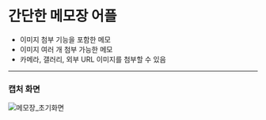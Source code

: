 # 간단한 메모장 어플 
* 이미지 첨부 기능을 포함한 메모
* 이미지 여러 개 첨부 가능한 메모
* 카메라, 갤러리, 외부 URL 이미지를 첨부할 수 있음

***

### 캡처 화면
![메모장_초기화면](https://user-images.githubusercontent.com/59963677/128628334-e8493348-bd7f-422f-895d-309bbff153d5.png)
